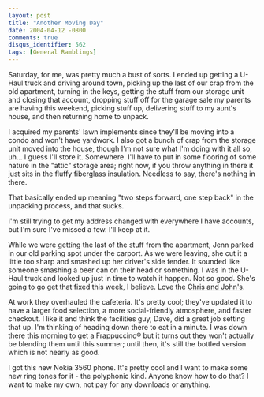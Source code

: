 ```yaml
---
layout: post
title: "Another Moving Day"
date: 2004-04-12 -0800
comments: true
disqus_identifier: 562
tags: [General Ramblings]
---
```

Saturday, for me, was pretty much a bust of sorts. I ended up getting a
U-Haul truck and driving around town, picking up the last of our crap
from the old apartment, turning in the keys, getting the stuff from our
storage unit and closing that account, dropping stuff off for the garage
sale my parents are having this weekend, picking stuff up, delivering
stuff to my aunt's house, and then returning home to unpack.

 I acquired my parents' lawn implements since they'll be moving into a
condo and won't have yardwork. I also got a bunch of crap from the
storage unit moved into the house, though I'm not sure what I'm doing
with it all so, uh... I guess I'll store it. Somewhere. I'll have to put
in some flooring of some nature in the "attic" storage area; right now,
if you throw anything in there it just sits in the fluffy fiberglass
insulation. Needless to say, there's nothing in there.

 That basically ended up meaning "two steps forward, one step back" in
the unpacking process, and that sucks.

 I'm still trying to get my address changed with everywhere I have
accounts, but I'm sure I've missed a few. I'll keep at it.

 While we were getting the last of the stuff from the apartment, Jenn
parked in our old parking spot under the carport. As we were leaving,
she cut it a little too sharp and smashed up her driver's side fender.
It sounded like someone smashing a beer can on their head or something.
I was in the U-Haul truck and looked up just in time to watch it happen.
Not so good. She's going to go get that fixed this week, I believe. Love
the [Chris and John's](http://www.chrisandjohnsautobody.com/).

 At work they overhauled the cafeteria. It's pretty cool; they've
updated it to have a larger food selection, a more social-friendly
atmosphere, and faster checkout. I like it and think the facilities guy,
Dave, did a great job setting that up. I'm thinking of heading down
there to eat in a minute. I was down there this morning to get a
Frappuccino® but it turns out they won't actually be blending them until
this summer; until then, it's still the bottled version which is not
nearly as good.

 I got this new Nokia 3560 phone. It's pretty cool and I want to make
some new ring tones for it - the polyphonic kind. Anyone know how to do
that? I want to make my own, not pay for any downloads or anything.
